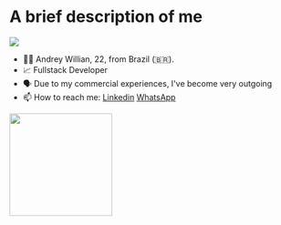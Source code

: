 # A brief description of me
![](https://komarev.com/ghpvc/?username=Andreywrl&style=for-the-badge&color=red)
- 👨‍💻 Andrey Willian, 22, from Brazil (🇧🇷).
- 📈 Fullstack Developer
- 🗣️ Due to my commercial experiences, I've become very outgoing 
- 📫 How to reach me: [Linkedin](https://www.linkedin.com/in/andrey-willian/) [WhatsApp](https://api.whatsapp.com/send?phone=5551994498561&text=Ol%C3%A1%2C%20Andrey!%20Tudo%20certo%20contigo%3F%20Encontrei%20esse%20link%20em%20seu%20GitHub%2C%20eu...)

<div>
<a href="https://github.com/seu-usuário-aqui">
<img height="180em" src="https://github-readme-stats.vercel.app/api/top-langs/?Andreywrl&layout=compact&langs_count=7&theme=dracula"/>
 </a> 
</div>

<!---
Andreywrl/Andreywrl is a ✨ special ✨ repository because its `README.md` (this file) appears on your GitHub profile.
You can click the Preview link to take a look at your changes.
--->
